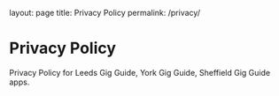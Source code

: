 layout: page
title: Privacy Policy
permalink: /privacy/

# Privacy Policy

Privacy Policy for Leeds Gig Guide, York Gig Guide, Sheffield Gig Guide apps.
